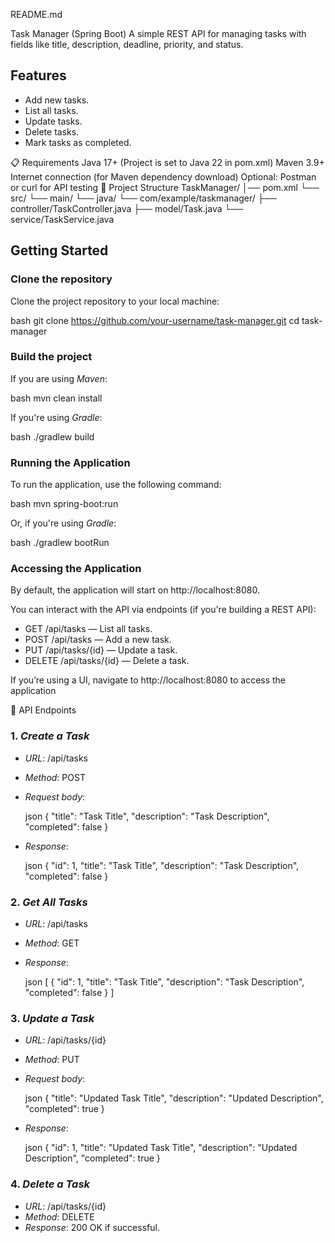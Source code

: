 README.md

Task Manager (Spring Boot)
A simple REST API for managing tasks with fields like title, description, deadline, priority, and status.

## Features

* Add new tasks.
* List all tasks.
* Update tasks.
* Delete tasks.
* Mark tasks as completed.

📋 Requirements
Java 17+ (Project is set to Java 22 in pom.xml)
Maven 3.9+
Internet connection (for Maven dependency download)
Optional: Postman or curl for API testing
📂 Project Structure
TaskManager/ │── pom.xml └── src/ └── main/ └── java/ └── com/example/taskmanager/ ├── controller/TaskController.java ├── model/Task.java └── service/TaskService.java



## Getting Started

### Clone the repository

Clone the project repository to your local machine:

bash
git clone https://github.com/your-username/task-manager.git
cd task-manager


### Build the project
If you are using *Maven*:

bash
mvn clean install


If you're using *Gradle*:

bash
./gradlew build


### Running the Application
To run the application, use the following command:

bash
mvn spring-boot:run

Or, if you're using *Gradle*:

bash
./gradlew bootRun


### Accessing the Application
By default, the application will start on http://localhost:8080.

You can interact with the API via endpoints (if you're building a REST API):

* GET /api/tasks — List all tasks.
* POST /api/tasks — Add a new task.
* PUT /api/tasks/{id} — Update a task.
* DELETE /api/tasks/{id} — Delete a task.

If you’re using a UI, navigate to http://localhost:8080 to access the application


📌 API Endpoints
### 1. *Create a Task*

* *URL*: /api/tasks

* *Method*: POST

* *Request body*:

  json
  {
    "title": "Task Title",
    "description": "Task Description",
    "completed": false
  }
  

* *Response*:

  json
  {
    "id": 1,
    "title": "Task Title",
    "description": "Task Description",
    "completed": false
  }
  

### 2. *Get All Tasks*

* *URL*: /api/tasks
* *Method*: GET
* *Response*:

  json
  [
    {
      "id": 1,
      "title": "Task Title",
      "description": "Task Description",
      "completed": false
    }
  ]
  

### 3. *Update a Task*

* *URL*: /api/tasks/{id}

* *Method*: PUT

* *Request body*:

  json
  {
    "title": "Updated Task Title",
    "description": "Updated Description",
    "completed": true
  }
  

* *Response*:

  json
  {
    "id": 1,
    "title": "Updated Task Title",
    "description": "Updated Description",
    "completed": true
  }
  

### 4. *Delete a Task*

* *URL*: /api/tasks/{id}
* *Method*: DELETE
* *Response*: 200 OK if successful.


